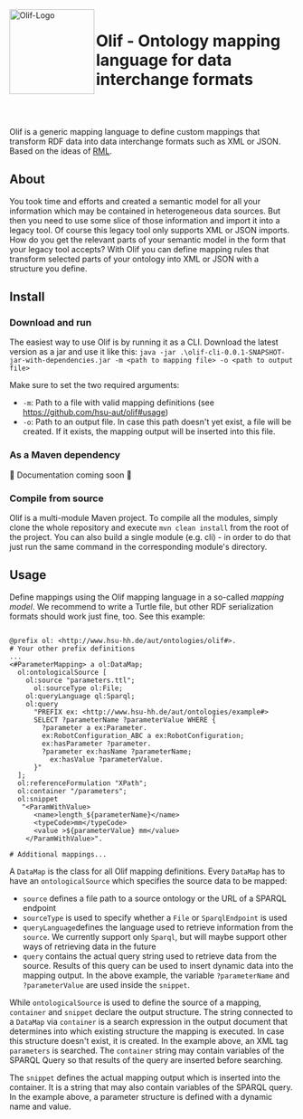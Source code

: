 <img align="left" width=150px src="https://github.com/hsu-aut/olif/blob/documentation/images/images/Olif-Logo.png" alt="Olif-Logo"/>

# Olif - Ontology mapping language for data interchange formats
<br><br>

Olif is a generic mapping language to define custom mappings that transform RDF data into data interchange formats such as XML or JSON. Based on the ideas of [RML](https://rml.io/).

## About
You took time and efforts and created a semantic model for all your information which may be contained in heterogeneous data sources. But then you need to use some slice of those information and import it into a legacy tool. Of course this legacy tool only supports XML or JSON imports. How do you get the relevant parts of your semantic model in the form that your legacy tool accepts? 
With Olif you can define mapping rules that transform selected parts of your ontology into XML or JSON with a structure you define.

## Install

### Download and run
The easiest way to use Olif is by running it as a CLI. Download the latest version as a jar and use it like this:
`java -jar .\olif-cli-0.0.1-SNAPSHOT-jar-with-dependencies.jar -m <path to mapping file> -o <path to output file>`

Make sure to set the two required arguments:
- `-m`: Path to a file with valid mapping definitions (see https://github.com/hsu-aut/olif#usage)
- `-o`: Path to an output file. In case this path doesn't yet exist, a file will be created. If it exists, the mapping output will be inserted into this file.

### As a Maven dependency
🚧 Documentation coming soon 🚧

### Compile from source
Olif is a multi-module Maven project. To compile all the modules, simply clone the whole repository and execute `mvn clean install` from the root of the project.
You can also build a single module (e.g. cli) -  in order to do that just run the same command in the corresponding module's directory.

## Usage
Define mappings using the Olif mapping language in a so-called _mapping model_. We recommend to write a Turtle file, but other RDF serialization formats should work just fine, too. See this example:

```turtle

@prefix ol: <http://www.hsu-hh.de/aut/ontologies/olif#>.
# Your other prefix definitions
...
<#ParameterMapping> a ol:DataMap;
  ol:ontologicalSource [
    ol:source "parameters.ttl";
	  ol:sourceType ol:File;
    ol:queryLanguage ql:Sparql;
    ol:query 
      "PREFIX ex: <http://www.hsu-hh.de/aut/ontologies/example#> 
      SELECT ?parameterName ?parameterValue WHERE {
        ?parameter a ex:Parameter.
        ex:RobotConfiguration_ABC a ex:RobotConfiguration;
        ex:hasParameter ?parameter.
        ?parameter ex:hasName ?parameterName;
          ex:hasValue ?parameterValue.
      }"
  ];
  ol:referenceFormulation "XPath";
  ol:container "/parameters";
  ol:snippet 
   "<ParamWithValue>
      <name>length_${parameterName}</name>
      <typeCode>mm</typeCode>
      <value >${parameterValue} mm</value>
    </ParamWithValue>".
    
# Additional mappings...
```

A `DataMap` is the class for all Olif mapping definitions. Every `DataMap` has to have an `ontologicalSource` which specifies the source data to be mapped:
- `source` defines a file path to a source ontology or the URL of a SPARQL endpoint
- `sourceType` is used to specify whether a `File` or `SparqlEndpoint` is used
- `queryLanguage`defines the language used to retrieve information from the `source`. We currently support only `Sparql`, but will maybe support other ways of retrieving data in the future
- `query` contains the actual query string used to retrieve data from the source. Results of this query can be used to insert dynamic data into the mapping output. In the above example, the variable `?parameterName` and `?parameterValue` are used inside the `snippet`.

While `ontologicalSource` is used to define the source of a mapping, `container` and `snippet` declare the output structure. The string connected to a `DataMap` via `container` is a search expression in the output document that determines into which existing structure the mapping is executed. In case this structure doesn't exist, it is created. In the example above, an XML tag `parameters` is searched. The `container` string may contain variables of the SPARQL Query so that results of the query are inserted before searching.

The `snippet` defines the actual mapping output which is inserted into the container. It is a string that may also contain variables of the SPARQL query. In the example above, a parameter structure is defined with a dynamic name and value.
